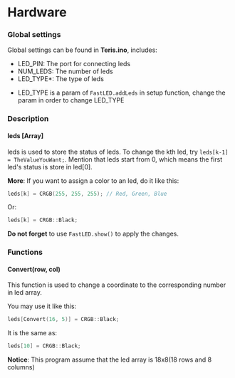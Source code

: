 # Hardware
### Global settings
Global settings can be found in **Teris.ino**, includes:
- LED_PIN: The port for connecting leds
- NUM_LEDS: The number of leds
- LED_TYPE\*: The type of leds
* LED_TYPE is a param of `FastLED.addLeds` in setup function, change the param in order to change LED_TYPE

### Description
#### leds [Array]
leds is used to store the status of leds. To change the kth led, try `leds[k-1] = TheValueYouWant;`. Mention that leds start from 0, which means the first led's status is store in led[0].

**More**: If you want to assign a color to an led, do it like this:
```cpp
leds[k] = CRGB(255, 255, 255); // Red, Green, Blue
```
Or:
```cpp
leds[k] = CRGB::Black;
```
**Do not forget** to use `FastLED.show()` to apply the changes.

### Functions
#### Convert(row, col)
This function is used to change a coordinate to the corresponding number in led array.

You may use it like this:
```cpp
leds[Convert(16, 5)] = CRGB::Black;
```
It is the same as:
```cpp
leds[10] = CRGB::Black;
```
**Notice**: This program assume that the led array is 18x8(18 rows and 8 columns)